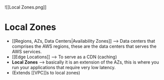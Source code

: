 ![[Local Zones.png]]
# Local Zones
- [[Regions, AZs, Data Centers|Availability Zones]] --> Data centers that comprises the AWS regions, these are the data centers that serves the AWS services.
- [[Edge Locations]] --> To serve as a CDN (caching)
- **Local Zones** --> basically it is an extension of the AZs, this is where you run your applications that require very low latency.
- (Extends [[VPC]]s to local zones)

